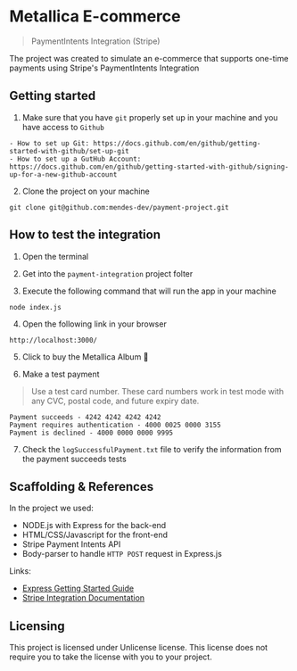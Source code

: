 # Metallica E-commerce
> PaymentIntents Integration (Stripe)

The project was created to simulate an e-commerce that supports one-time payments using Stripe's PaymentIntents Integration

## Getting started

1. Make sure that you have `git` properly set up in your machine and you have access to `Github`
```
- How to set up Git: https://docs.github.com/en/github/getting-started-with-github/set-up-git
- How to set up a GutHub Account: https://docs.github.com/en/github/getting-started-with-github/signing-up-for-a-new-github-account
```

2. Clone the project on your machine
```
git clone git@github.com:mendes-dev/payment-project.git
```

## How to test the integration

1. Open the terminal

2. Get into the `payment-integration` project folter

3. Execute the following command that will run the app in your machine
```
node index.js
```

4. Open the following link in your browser
```
http://localhost:3000/
```

5. Click to buy the Metallica Album 🤘

6. Make a test payment
> Use a test card number. These card numbers work in test mode with any CVC, postal code, and future expiry date.
```
Payment succeeds - 4242 4242 4242 4242
Payment requires authentication - 4000 0025 0000 3155
Payment is declined - 4000 0000 0000 9995
```
7. Check the `logSuccessfulPayment.txt` file to verify the information from the payment succeeds tests

## Scaffolding & References

In the project we used:
* NODE.js with Express for the back-end
* HTML/CSS/Javascript for the front-end
* Stripe Payment Intents API
* Body-parser to handle `HTTP POST` request in Express.js

Links:
- [Express Getting Started Guide](https://expressjs.com/en/starter/hello-world.html)
- [Stripe Integration Documentation](https://stripe.com/docs/payments/integration-builder)

## Licensing

This project is licensed under Unlicense license. This license does not require
you to take the license with you to your project.
